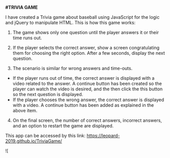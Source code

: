 **#TRIVIA GAME**

I have created a Trivia game about baseball using JavaScript for the logic and jQuery to manipulate HTML. This is how this game works:


1. The game shows only one question until the player answers it or their time runs out.

2. If the player selects the correct answer, show a screen congratulating them for choosing the right option. After a 
   few seconds, display the next question.

3. The scenario is similar for wrong answers and time-outs.

  * If the player runs out of time, the correct answer is displayed with a video related to the answer. A continue button has
    been created so the player can watch the video is desired, and the then click the this button so the next question is displayed.
  * If the player chooses the wrong answer, the correct answer is displayed with a video. A continue button has been added as explained
    in the above item.

4. On the final screen, the number of correct answers, incorrect answers, and an option to restart the game are displayed.

This app can be accessed by this link: https://leopard-2019.github.io/TriviaGame/

![[](assets/images/Figure1_triviagame.png)
